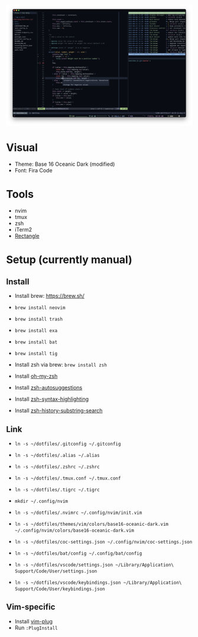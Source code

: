 ![](./Editor.png)

# Visual
* Theme: Base 16 Oceanic Dark (modified)
* Font: Fira Code

# Tools
* nvim
* tmux
* zsh
* iTerm2
* [Rectangle](https://rectangleapp.com/)

# Setup (currently manual)

## Install
* Install brew: https://brew.sh/
* `brew install neovim`
* `brew install trash`
* `brew install exa`
* `brew install bat`
* `brew install tig`

* Install zsh via brew: `brew install zsh`
* Install [oh-my-zsh](https://github.com/robbyrussell/oh-my-zsh#via-curl)
* Install [zsh-autosuggestions](https://github.com/zsh-users/zsh-autosuggestions#oh-my-zsh)
* Install [zsh-syntax-highlighting](https://github.com/zsh-users/zsh-syntax-highlighting/blob/master/INSTALL.md#oh-my-zsh)
* Install [zsh-history-substring-search](https://github.com/zsh-users/zsh-history-substring-search#install)



## Link
* `ln -s ~/dotfiles/.gitconfig ~/.gitconfig`
* `ln -s ~/dotfiles/.alias ~/.alias`
* `ln -s ~/dotfiles/.zshrc ~/.zshrc`
* `ln -s ~/dotfiles/.tmux.conf ~/.tmux.conf`
* `ln -s ~/dotfiles/.tigrc ~/.tigrc`

* `mkdir ~/.config/nvim`
* `ln -s ~/dotfiles/.nvimrc ~/.config/nvim/init.vim`
* `ln -s ~/dotfiles/themes/vim/colors/base16-oceanic-dark.vim ~/.config/nvim/colors/base16-oceanic-dark.vim`
* `ln -s ~/dotfiles/coc-settings.json ~/.config/nvim/coc-settings.json`
* `ln -s ~/dotfiles/bat/config ~/.config/bat/config`
* `ln -s ~/dotfiles/vscode/settings.json ~/Library/Application\ Support/Code/User/settings.json`
* `ln -s ~/dotfiles/vscode/keybindings.json ~/Library/Application\ Support/Code/User/keybindings.json`

## Vim-specific
* Install [vim-plug](https://github.com/junegunn/vim-plug#installation)
* Run `:PlugInstall`

